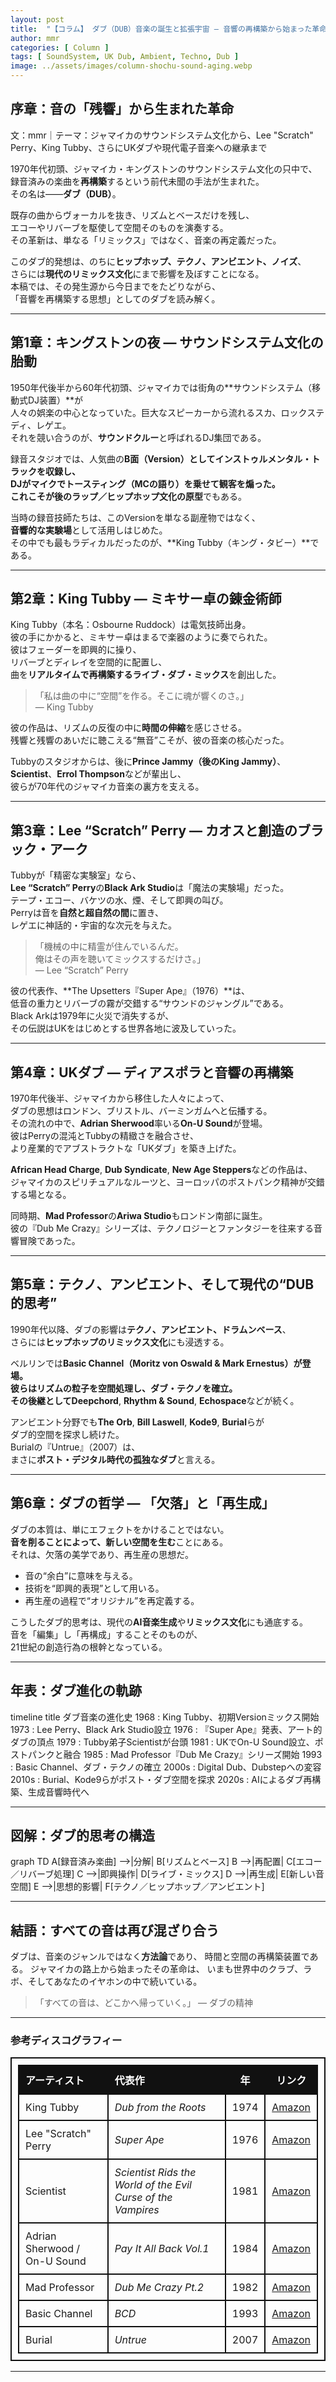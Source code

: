 ```yaml
---
layout: post
title:  "【コラム】 ダブ（DUB）音楽の誕生と拡張宇宙 ― 音響の再構築から始まった革命"
author: mmr
categories: [ Column ]
tags: [ SoundSystem, UK Dub, Ambient, Techno, Dub ]
image: ../assets/images/column-shochu-sound-aging.webp
---
```


## 序章：音の「残響」から生まれた革命


文：mmr｜テーマ：ジャマイカのサウンドシステム文化から、Lee "Scratch" Perry、King Tubby、さらにUKダブや現代電子音楽への継承まで



1970年代初頭、ジャマイカ・キングストンのサウンドシステム文化の只中で、  
録音済みの楽曲を**再構築**するという前代未聞の手法が生まれた。  
その名は――**ダブ（DUB）**。

既存の曲からヴォーカルを抜き、リズムとベースだけを残し、  
エコーやリバーブを駆使して空間そのものを演奏する。  
その革新は、単なる「リミックス」ではなく、音楽の再定義だった。

このダブ的発想は、のちに**ヒップホップ、テクノ、アンビエント、ノイズ**、  
さらには**現代のリミックス文化**にまで影響を及ぼすことになる。  
本稿では、その発生源から今日までをたどりながら、  
「音響を再構築する思想」としてのダブを読み解く。

---

<style type="text/css">

table, td, th {
border: 2px #111 solid;
width: auto;
padding: 10px; 
}
th {
background-color: #111;
color: #fff;
}
</style>


## 第1章：キングストンの夜 ― サウンドシステム文化の胎動

1950年代後半から60年代初頭、ジャマイカでは街角の**サウンドシステム（移動式DJ装置）**が  
人々の娯楽の中心となっていた。巨大なスピーカーから流れるスカ、ロックステディ、レゲエ。  
それを競い合うのが、**サウンドクルー**と呼ばれるDJ集団である。

録音スタジオでは、人気曲の**B面（Version）**としてインストゥルメンタル・トラックを収録し、  
DJがマイクでトースティング（MCの語り）を乗せて観客を煽った。  
これこそが後の**ラップ／ヒップホップ文化の原型**でもある。

当時の録音技師たちは、このVersionを単なる副産物ではなく、  
**音響的な実験場**として活用しはじめた。  
その中でも最もラディカルだったのが、**King Tubby（キング・タビー）**である。

---

## 第2章：King Tubby ― ミキサー卓の錬金術師

King Tubby（本名：Osbourne Ruddock）は電気技師出身。  
彼の手にかかると、ミキサー卓はまるで楽器のように奏でられた。  
彼はフェーダーを即興的に操り、  
リバーブとディレイを空間的に配置し、  
曲を**リアルタイムで再構築するライブ・ダブ・ミックス**を創出した。

> 「私は曲の中に“空間”を作る。そこに魂が響くのさ。」  
> ― King Tubby

彼の作品は、リズムの反復の中に**時間の伸縮**を感じさせる。  
残響と残響のあいだに聴こえる“無音”こそが、彼の音楽の核心だった。

Tubbyのスタジオからは、後に**Prince Jammy（後のKing Jammy）**、  
**Scientist**、**Errol Thompson**などが輩出し、  
彼らが70年代のジャマイカ音楽の裏方を支える。

---

## 第3章：Lee “Scratch” Perry ― カオスと創造のブラック・アーク

Tubbyが「精密な実験室」なら、  
**Lee “Scratch” Perry**の**Black Ark Studio**は「魔法の実験場」だった。  
テープ・エコー、バケツの水、煙、そして即興の叫び。  
Perryは音を**自然と超自然の間**に置き、  
レゲエに神話的・宇宙的な次元を与えた。

> 「機械の中に精霊が住んでいるんだ。  
>  俺はその声を聴いてミックスするだけさ。」  
>  ― Lee “Scratch” Perry

彼の代表作、**The Upsetters『Super Ape』（1976）**は、  
低音の重力とリバーブの霧が交錯する“サウンドのジャングル”である。  
Black Arkは1979年に火災で消失するが、  
その伝説はUKをはじめとする世界各地に波及していった。

---

## 第4章：UKダブ ― ディアスポラと音響の再構築

1970年代後半、ジャマイカから移住した人々によって、  
ダブの思想はロンドン、ブリストル、バーミンガムへと伝播する。  
その流れの中で、**Adrian Sherwood**率いる**On-U Sound**が登場。  
彼はPerryの混沌とTubbyの精緻さを融合させ、  
より産業的でアブストラクトな「UKダブ」を築き上げた。

**African Head Charge**, **Dub Syndicate**, **New Age Steppers**などの作品は、  
ジャマイカのスピリチュアルなルーツと、ヨーロッパのポストパンク精神が交錯する場となる。

同時期、**Mad Professor**の**Ariwa Studio**もロンドン南部に誕生。  
彼の『Dub Me Crazy』シリーズは、テクノロジーとファンタジーを往来する音響冒険であった。

---

## 第5章：テクノ、アンビエント、そして現代の“DUB的思考”

1990年代以降、ダブの影響は**テクノ、アンビエント、ドラムンベース**、  
さらには**ヒップホップのリミックス文化**にも浸透する。

ベルリンでは**Basic Channel（Moritz von Oswald & Mark Ernestus）**が登場。  
彼らはリズムの粒子を空間処理し、**ダブ・テクノ**を確立。  
その後継として**Deepchord**, **Rhythm & Sound**, **Echospace**などが続く。

アンビエント分野でも**The Orb**, **Bill Laswell**, **Kode9**, **Burial**らが  
ダブ的空間を探求し続けた。  
Burialの『Untrue』（2007）は、  
まさに**ポスト・デジタル時代の孤独なダブ**と言える。

---

## 第6章：ダブの哲学 ― 「欠落」と「再生成」

ダブの本質は、単にエフェクトをかけることではない。  
**音を削ることによって、新しい空間を生む**ことにある。  
それは、欠落の美学であり、再生産の思想だ。

- 音の“余白”に意味を与える。  
- 技術を“即興的表現”として用いる。  
- 再生産の過程で“オリジナル”を再定義する。  

こうしたダブ的思考は、現代の**AI音楽生成**や**リミックス文化**にも通底する。  
音を「編集」し「再構成」することそのものが、  
21世紀の創造行為の根幹となっている。

---

## 年表：ダブ進化の軌跡

<div class="mermaid">

timeline
  title ダブ音楽の進化史
  1968 : King Tubby、初期Versionミックス開始
  1973 : Lee Perry、Black Ark Studio設立
  1976 : 『Super Ape』発表、アート的ダブの頂点
  1979 : Tubby弟子Scientistが台頭
  1981 : UKでOn-U Sound設立、ポストパンクと融合
  1985 : Mad Professor『Dub Me Crazy』シリーズ開始
  1993 : Basic Channel、ダブ・テクノの確立
  2000s : Digital Dub、Dubstepへの変容
  2010s : Burial、Kode9らがポスト・ダブ空間を探求
  2020s : AIによるダブ再構築、生成音響時代へ

</div>

---

## 図解：ダブ的思考の構造

<div class="mermaid">

graph TD
  A[録音済み楽曲] -->|分解| B[リズムとベース]
  B -->|再配置| C[エコー／リバーブ処理]
  C -->|即興操作| D[ライブ・ミックス]
  D -->|再生成| E[新しい音空間]
  E -->|思想的影響| F[テクノ／ヒップホップ／アンビエント]

</div>

---

## 結語：すべての音は再び混ざり合う

ダブは、音楽のジャンルではなく**方法論**であり、
時間と空間の再構築装置である。
ジャマイカの路上から始まったその革命は、
いまも世界中のクラブ、ラボ、そしてあなたのイヤホンの中で続いている。

> 「すべての音は、どこかへ帰っていく。」
> ― ダブの精神

---

### 参考ディスコグラフィー

| アーティスト                       | 代表作                                                          |   年  |                        リンク                       |
| :--------------------------- | :----------------------------------------------------------- | :--: | :----------------------------------------------: |
| King Tubby                   | *Dub from the Roots*                                         | 1974 | [Amazon](https://www.amazon.co.jp/dp/B000001F3L) |
| Lee "Scratch" Perry          | *Super Ape*                                                  | 1976 | [Amazon](https://www.amazon.co.jp/dp/B00005J7X6) |
| Scientist                    | *Scientist Rids the World of the Evil Curse of the Vampires* | 1981 | [Amazon](https://www.amazon.co.jp/dp/B00005N8ZL) |
| Adrian Sherwood / On-U Sound | *Pay It All Back Vol.1*                                      | 1984 | [Amazon](https://www.amazon.co.jp/dp/B000005R3H) |
| Mad Professor                | *Dub Me Crazy Pt.2*                                          | 1982 | [Amazon](https://www.amazon.co.jp/dp/B00000DR3F) |
| Basic Channel                | *BCD*                                                        | 1993 | [Amazon](https://www.amazon.co.jp/dp/B00005V7UV) |
| Burial                       | *Untrue*                                                     | 2007 | [Amazon](https://www.amazon.co.jp/dp/B000X1PE16) |



---